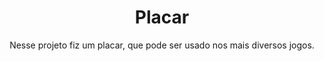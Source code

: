<h1 align="center">Placar</h1>

<p align="center">Nesse projeto fiz um placar, que pode ser usado nos mais diversos jogos.</p>
